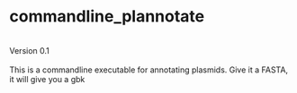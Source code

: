 # commandline_plannotate
<br>
Version 0.1
<br><br>
This is a commandline executable for annotating plasmids. Give it a FASTA, it will give you a gbk
